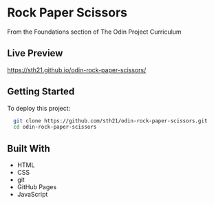 # Rock Paper Scissors

From the Foundations section of The Odin Project Curriculum

## Live Preview

https://sth21.github.io/odin-rock-paper-scissors/

## Getting Started

To deploy this project:

```bash
  git clone https://github.com/sth21/odin-rock-paper-scissors.git
  cd odin-rock-paper-scissors
```

## Built With

- HTML
- CSS
- git
- GitHub Pages
- JavaScript
